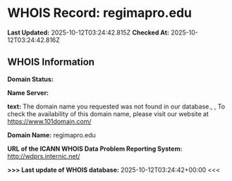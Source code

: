 # WHOIS Record: regimapro.edu

**Last Updated:** 2025-10-12T03:24:42.815Z
**Checked At:** 2025-10-12T03:24:42.816Z

## WHOIS Information

**Domain Status:** 

**Name Server:** 

**text:** The domain name you requested was not found in our database., , To check the availability of this domain name, please visit our website at https://www.101domain.com/

**Domain Name:** regimapro.edu

**URL of the ICANN WHOIS Data Problem Reporting System:** http://wdprs.internic.net/

**>>> Last update of WHOIS database:** 2025-10-12T03:24:42+00:00 <<<

